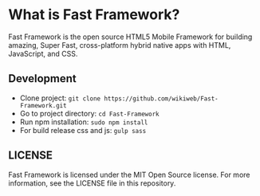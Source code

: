 # What is Fast Framework?
Fast Framework is the open source HTML5 Mobile Framework for building amazing, Super Fast, cross-platform hybrid native apps with HTML, JavaScript, and CSS.

## Development
* Clone project: `git clone https://github.com/wikiweb/Fast-Framework.git`
* Go to project directory: `cd Fast-Framework`
* Run npm installation: `sudo npm install`
* For build release css and js: `gulp sass`


## LICENSE

Fast Framework is licensed under the MIT Open Source license. For more information, see the LICENSE file in this repository.